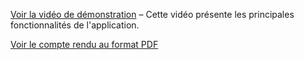 [Voir la vidéo de démonstration](https://drive.google.com/file/d/1HEQ9D5vjWskwl6L9KzH0c8VXzLzRjuv8/view?usp=sharing) – Cette vidéo présente les principales fonctionnalités de l'application.

[Voir le compte rendu au format PDF](BELAYACHI%20CHARAF%205GI_IGA.pdf)
